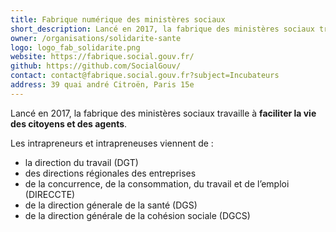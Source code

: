 ```yaml
---
title: Fabrique numérique des ministères sociaux
short_description: Lancé en 2017, la fabrique des ministères sociaux travaille à <span class="fr-text--bold">faciliter la vie des citoyens et des agents</span>.
owner: /organisations/solidarite-sante
logo: logo_fab_solidarite.png
website: https://fabrique.social.gouv.fr/
github: https://github.com/SocialGouv/
contact: contact@fabrique.social.gouv.fr?subject=Incubateurs
address: 39 quai andré Citroën, Paris 15e
---
```


Lancé en 2017, la fabrique des ministères sociaux travaille à **faciliter la vie des citoyens et des agents**.

Les intrapreneurs et intrapreneuses viennent de :
* la direction du travail (DGT)
* des directions régionales des entreprises
* de la concurrence, de la consommation, du travail et de l’emploi (DIRECCTE)
* de la direction génerale de la santé (DGS)
* de la direction générale de la cohésion sociale (DGCS)
